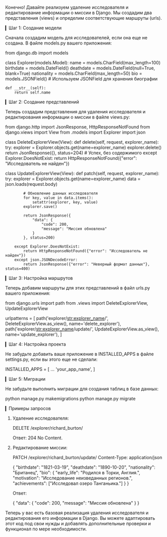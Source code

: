 Конечно! Давайте реализуем удаление исследователя и редактирование информации о миссии в Django. Мы создадим два представления (views) и определим соответствующие маршруты (urls).

▎Шаг 1: Создание модели

Сначала создадим модель для исследователей, если она еще не создана. В файле models.py вашего приложения:

from django.db import models

class Explorer(models.Model):
    name = models.CharField(max_length=100)
    birthdate = models.DateField()
    deathdate = models.DateField(null=True, blank=True)
    nationality = models.CharField(max_length=50)
    bio = models.JSONField()  # Используем JSONField для хранения биографии

    def __str__(self):
        return self.name


▎Шаг 2: Создание представлений

Теперь создадим представления для удаления исследователя и редактирования информации о миссии в файле views.py:

from django.http import JsonResponse, HttpResponseNotFound
from django.views import View
from .models import Explorer
import json

class DeleteExplorerView(View):
    def delete(self, request, explorer_name):
        try:
            explorer = Explorer.objects.get(name=explorer_name)
            explorer.delete()
            return JsonResponse({}, status=204)  # Успех, без содержимого
        except Explorer.DoesNotExist:
            return HttpResponseNotFound({"error": "Исследователь не найден"})

class UpdateExplorerView(View):
    def patch(self, request, explorer_name):
        try:
            explorer = Explorer.objects.get(name=explorer_name)
            data = json.loads(request.body)

            # Обновление данных исследователя
            for key, value in data.items():
                setattr(explorer, key, value)
            explorer.save()

            return JsonResponse({
                "data": {
                    "code": 200,
                    "message": "Миссия обновлена"
                }
            }, status=200)

        except Explorer.DoesNotExist:
            return HttpResponseNotFound({"error": "Исследователь не найден"})
        except json.JSONDecodeError:
            return JsonResponse({"error": "Неверный формат данных"}, status=400)


▎Шаг 3: Настройка маршрутов

Теперь добавим маршруты для этих представлений в файл urls.py вашего приложения:

from django.urls import path
from .views import DeleteExplorerView, UpdateExplorerView

urlpatterns = [
    path('explorer/<str:explorer_name>/', DeleteExplorerView.as_view(), name='delete_explorer'),
    path('explorer/<str:explorer_name>/update/', UpdateExplorerView.as_view(), name='update_explorer'),
]


▎Шаг 4: Настройка проекта

Не забудьте добавить ваше приложение в INSTALLED_APPS в файле settings.py, если вы этого еще не сделали:

INSTALLED_APPS = [
    ...
    'your_app_name',
]


▎Шаг 5: Миграции

Не забудьте выполнить миграции для создания таблиц в базе данных:

python manage.py makemigrations
python manage.py migrate


▎Примеры запросов

1. Удаление исследователя:

      DELETE /explorer/richard_burton/
   

   Ответ: 204 No Content.

2. Редактирование миссии:

      PATCH /explorer/richard_burton/update/
   Content-Type: application/json

   {
       "birthdate": "1821-03-19",
       "deathdate": "1890-10-20",
       "nationality": "Британец",
       "bio": {
           "early_life": "Родился в Торки, Англия.",
           "motivation": "Исследование неизведанных регионов.",
           "achievements": ["Исследовал озеро Танганьика."]
       }
   }
   

   Ответ:

      {
       "data": {
           "code": 200,
           "message": "Миссия обновлена"
       }
   }
   

Теперь у вас есть базовая реализация удаления исследователя и редактирования его информации в Django. Вы можете адаптировать этот код под свои нужды и добавлять дополнительные проверки и функционал по мере необходимости.

